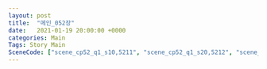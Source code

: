 ```yaml
---
layout: post
title:  "메인_052장"
date:   2021-01-19 20:00:00 +0000
categories: Main
Tags: Story Main
SceneCode: ["scene_cp52_q1_s10,5211", "scene_cp52_q1_s20,5212", "scene_cp52_q2_s10,5221", "scene_cp52_q2_s20,5222", "scene_cp52_q3_s20,5231", "scene_cp52_q4_s20,5241", "scene_cp52_q4_s30,5242"]
---
```

